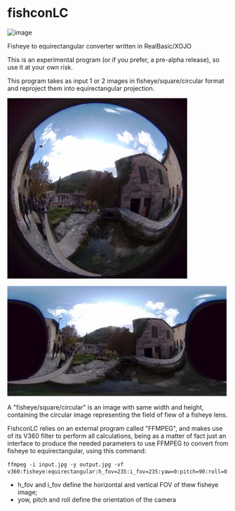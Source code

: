 # fishconLC

![image](https://user-images.githubusercontent.com/1620953/126903606-7388236b-1886-4949-999b-d94ad566ea13.png)

Fisheye to equirectangular converter written in RealBasic/XOJO

This is an experimental program (or if you prefer, a pre-alpha release), so use it at your own risk.

This program takes as input 1 or 2 images in fisheye/square/circular format and reproject them into equirectangular projection.

![Fisheye](https://github.com/jumpjack/fishconLC/blob/main/001-mini.jpg)

![Equirect](https://github.com/jumpjack/fishconLC/blob/main/001-pano1.jpg)
          
A "fisheye/square/circular" is an image with same width and height, containing the circular image representing the field of fiew of a fisheye lens.

FishconLC  relies on an external program called "FFMPEG", and makes use of its V360 filter to perform all calculations, being as a matter of fact just an interface to produce the needed parameters to use FFMPEG to convert from fisheye to equirectangular, using this command:

    ffmpeg -i input.jpg -y output.jpg -vf v360:fisheye:equirectangular:h_fov=235:i_fov=235:yaw=0:pitch=90:roll=0

 - h_fov and i_fov define the horizontal and vertical FOV of thew fisheye image;
 - yow, pitch and roll define the orientation of the camera



